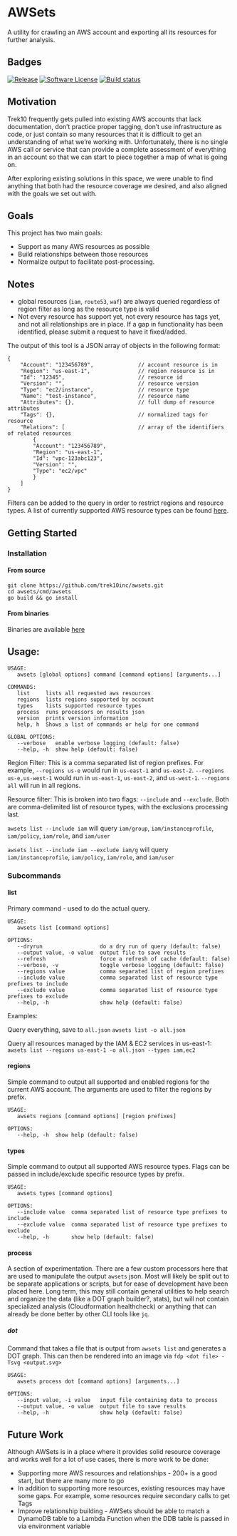 # AWSets

A utility for crawling an AWS account and exporting all its resources for further analysis.

## Badges
[![Release](https://img.shields.io/github/v/release/trek10inc/awsets?include_prereleases&style=for-the-badge)](https://github.com/trek10inc/awsets/releases/latest)
[![Software License](https://img.shields.io/badge/license-MIT-brightgreen.svg?style=for-the-badge)](/LICENSE.md)
[![Build status](https://img.shields.io/github/workflow/status/trek10inc/awsets/test?style=for-the-badge)](https://github.com/trek10inc/awsets/actions?workflow=test)

## Motivation
Trek10 frequently gets pulled into existing AWS accounts that lack documentation, don’t practice proper tagging, don’t use infrastructure as code, or just contain so many resources that it is difficult to get an understanding of what we’re working with. Unfortunately, there is no single AWS call or service that can provide a complete assessment of everything in an account so that we can start to piece together a map of what is going on.

After exploring existing solutions in this space, we were unable to find anything that both had the resource coverage we desired, and also aligned with the goals we set out with.

## Goals
This project has two main goals:
* Support as many AWS resources as possible
* Build relationships between those resources
* Normalize output to facilitate post-processing.

## Notes
* global resources (`iam`, `route53`, `waf`) are always queried regardless of region filter as long as the resource type is valid
* Not every resource has support yet, not every resource has tags yet, and not all relationships are in place. If a gap in functionality has been identified, please submit a request to have it fixed/added.

The output of this tool is a JSON array of objects in the following format:
```json5
{
    "Account": "123456789",              // account resource is in
    "Region": "us-east-1",               // region resource is in
    "Id": "12345",                       // resource id
    "Version": "",                       // resource version
    "Type": "ec2/instance",              // resource type
    "Name": "test-instance",             // resource name
    "Attributes": {},                    // full dump of resource attributes
    "Tags": {},                          // normalized tags for resource
    "Relations": [                       // array of the identifiers of related resources
        {
        "Account": "123456789",
        "Region": "us-east-1",
        "Id": "vpc-123abc123",
        "Version": "",
        "Type": "ec2/vpc"
        }
    ]
}
```

Filters can be added to the query in order to restrict regions and resource types. A list of currently supported AWS resource types can be found [here](supported_resources.md).

## Getting Started

### Installation
#### From source
```
git clone https://github.com/trek10inc/awsets.git
cd awsets/cmd/awsets
go build && go install
```

#### From binaries
Binaries are available [here](https://github.com/trek10inc/awsets/releases)

## Usage:
```
USAGE:
   awsets [global options] command [command options] [arguments...]

COMMANDS:
   list     lists all requested aws resources
   regions  lists regions supported by account
   types    lists supported resource types
   process  runs processors on results json
   version  prints version information
   help, h  Shows a list of commands or help for one command

GLOBAL OPTIONS:
   --verbose   enable verbose logging (default: false)
   --help, -h  show help (default: false)
```

Region Filter:
This is a comma separated list of region prefixes. For example, `--regions us-e` would run in `us-east-1` and `us-east-2`. `--regions us-e,us-west-1` would run in `us-east-1`, `us-east-2`, and `us-west-1`. `--regions all` will run in all regions.

Resource filter:
This is broken into two flags: `--include` and `--exclude`. Both are comma-delimited list of resource types, with the exclusions processing last.

`awsets list --include iam` will query `iam/group`, `iam/instanceprofile`, `iam/policy`, `iam/role`, and `iam/user`

`awsets list --include iam --exclude iam/g` will query `iam/instanceprofile`, `iam/policy`, `iam/role`, and `iam/user`

### Subcommands

#### list

Primary command - used to do the actual query.

```
USAGE:
   awsets list [command options]

OPTIONS:
   --dryrun                  do a dry run of query (default: false)
   --output value, -o value  output file to save results
   --refresh                 force a refresh of cache (default: false)
   --verbose, -v             toggle verbose logging (default: false)
   --regions value           comma separated list of region prefixes
   --include value           comma separated list of resource type prefixes to include
   --exclude value           comma separated list of resource type prefixes to exclude
   --help, -h                show help (default: false)
```

Examples:

Query everything, save to `all.json`
`awsets list -o all.json`

Query all resources managed by the IAM & EC2 services in us-east-1:
`awsets list --regions us-east-1 -o all.json --types iam,ec2`

#### regions

Simple command to output all supported and enabled regions for the current AWS account. The arguments are used to filter the regions by prefix.

```
USAGE:
   awsets regions [command options] [region prefixes]

OPTIONS:
   --help, -h  show help (default: false)
```

#### types

Simple command to output all supported AWS resource types. Flags can be passed in include/exclude specific resource types by prefix.

```
USAGE:
   awsets types [command options]  

OPTIONS:
   --include value  comma separated list of resource type prefixes to include
   --exclude value  comma separated list of resource type prefixes to exclude
   --help, -h       show help (default: false)
```

#### process

A section of experimentation. There are a few custom processors here that are used to manipulate the output `awsets` json. Most will likely be split out to be separate applications or scripts, but for ease of development have been placed here. Long term, this may still contain general utilities to help search and organize the data (like a DOT graph builder?, stats), but will not contain specialized analysis (Cloudformation healthcheck) or anything that can already be done better by other CLI tools like `jq`. 

##### dot

Command that takes a file that is output from `awsets list` and generates a DOT graph. This can then be rendered into an image via `fdp <dot file> -Tsvg <output.svg>`

```
USAGE:
   awsets process dot [command options] [arguments...]

OPTIONS:
   --input value, -i value   input file containing data to process
   --output value, -o value  output file to save results
   --help, -h                show help (default: false)
```

## Future Work

Although AWSets is in a place where it provides solid resource coverage and works well for a lot of use cases, there is more work to be done:
* Supporting more AWS resources and relationships - 200+ is a good start, but there are many more to go
* In addition to supporting more resources, existing resources may have some gaps. For example, some resources require secondary calls to get Tags
* Improve relationship building - AWSets should be able to match a DynamoDB table to a Lambda Function when the DDB table is passed in via environment variable